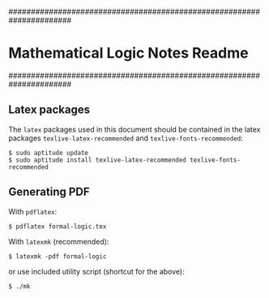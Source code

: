 ######################################################################
#   Mathematical Logic Notes Readme                                  #
######################################################################

## Latex packages

The `latex` packages used in this document should be contained in the
latex packages `texlive-latex-recommended` and
`texlive-fonts-recommended`:

    $ sudo aptitude update
    $ sudo aptitude install texlive-latex-recommended texlive-fonts-recommended



## Generating PDF

With `pdflatex`:

    $ pdflatex formal-logic.tex

With `latexmk` (recommended):

    $ latexmk -pdf formal-logic

or use included utility script (shortcut for the above):

    $ ./mk
